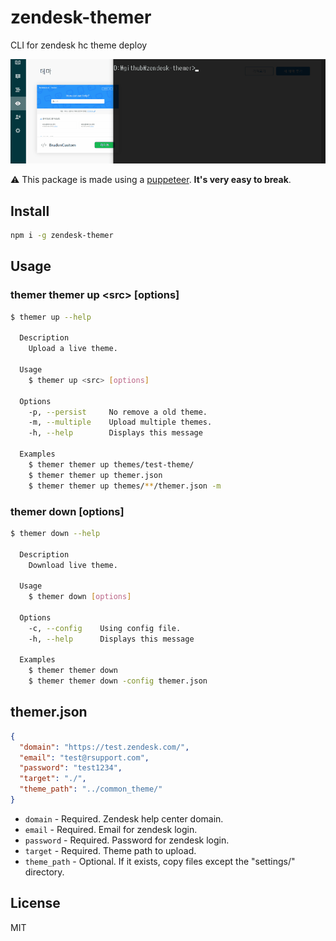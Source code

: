 # zendesk-themer
CLI for zendesk hc theme deploy

<div style="text-align:center;">
    <img src="demo.gif" alt="demo">
</div>

⚠️ This package is made using a [puppeteer](https://github.com/GoogleChrome/puppeteer). **It's very easy to break**.

## Install
```sh
npm i -g zendesk-themer
```

## Usage
### themer themer up \<src> [options]
```sh
$ themer up --help

  Description
    Upload a live theme.

  Usage
    $ themer up <src> [options]

  Options
    -p, --persist     No remove a old theme.
    -m, --multiple    Upload multiple themes.
    -h, --help        Displays this message

  Examples
    $ themer themer up themes/test-theme/
    $ themer themer up themer.json
    $ themer themer up themes/**/themer.json -m
```

### themer down [options]
```sh
$ themer down --help

  Description
    Download live theme.

  Usage
    $ themer down [options]

  Options
    -c, --config    Using config file.
    -h, --help      Displays this message

  Examples
    $ themer themer down
    $ themer themer down -config themer.json
```

## themer.json
```json
{
  "domain": "https://test.zendesk.com/",
  "email": "test@rsupport.com",
  "password": "test1234",
  "target": "./",
  "theme_path": "../common_theme/"
}
```

- `domain` - Required. Zendesk help center domain.
- `email` - Required. Email for zendesk login.
- `password` - Required. Password for zendesk login.
- `target` - Required. Theme path to upload.
- `theme_path` - Optional. If it exists, copy files except the "settings/" directory.

## License
MIT
